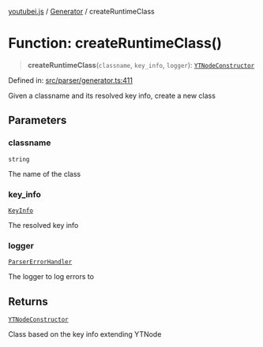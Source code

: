 [youtubei.js](../../../../README.md) / [Generator](../README.md) / createRuntimeClass

# Function: createRuntimeClass()

> **createRuntimeClass**(`classname`, `key_info`, `logger`): [`YTNodeConstructor`](../../Helpers/interfaces/YTNodeConstructor.md)

Defined in: [src/parser/generator.ts:411](https://github.com/LuanRT/YouTube.js/blob/0733f60b57877f6b8b87dfd5cc6195b5085f5c09/src/parser/generator.ts#L411)

Given a classname and its resolved key info, create a new class

## Parameters

### classname

`string`

The name of the class

### key\_info

[`KeyInfo`](../type-aliases/KeyInfo.md)

The resolved key info

### logger

[`ParserErrorHandler`](../../Parser/type-aliases/ParserErrorHandler.md)

The logger to log errors to

## Returns

[`YTNodeConstructor`](../../Helpers/interfaces/YTNodeConstructor.md)

Class based on the key info extending YTNode
